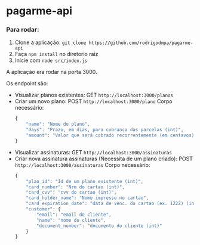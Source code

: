 # pagarme-api

### Para rodar:

1) Clone a aplicação: `git clone https://github.com/rodrigodmpa/pagarme-api`
2) Faça `npm install` no diretorio raiz
3) Inicie com `node src/index.js`

A aplicação era rodar na porta 3000.

Os endpoint são:


* Visualizar planos existentes: GET `http://localhost:3000/planos`
* Criar um novo plano: POST `http://localhost:3000/plano`
Corpo necessário: 
    ```javascript
    {
        "name": "Nome do plano",
        "days": "Prazo, em dias, para cobrança das parcelas (int)",
        "amount": "Valor que será cobrado recorrentemente (em centavos) (int)"
    }
    ```
* Visualizar assinaturas: GET `http://localhost:3000/assinaturas`
* Criar nova assinatura assinaturas (Necessita de um plano criado): POST `http://localhost:3000/assinaturas`
Corpo necessário: 
    ```javascript
    {
        "plan_id": "Id de um plano existente (int)",
        "card_number": "Nrm do cartao (int)",
        "card_cvv": "cvv do cartao (int)",
        "card_holder_name": "Nome impresso no cartao",
        "card_expiration_date": "data de venc. do cartao (ex. 1222) (int)",
        "customer": {
            "email": "email do cliente",
            "name": "nome do cliente",
            "document_number": "documento do cliente (int)"
        }
    }
    ```


